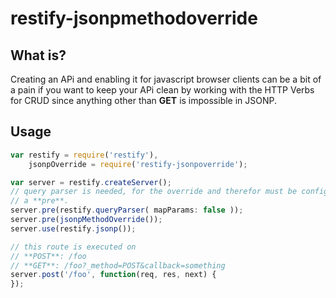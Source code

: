 restify-jsonpmethodoverride
===========================

What is?
---------------------
Creating an APi and enabling it for javascript browser clients can be a bit of a pain if you want 
to keep your APi clean by working with the HTTP Verbs for CRUD since anything other than **GET** is 
impossible in JSONP.

Usage
---------------------

```javascript
var restify = require('restify'),
    jsonpOverride = require('restify-jsonpoverride');

var server = restify.createServer();
// query parser is needed, for the override and therefor must be configured as 
// a **pre**.
server.pre(restify.queryParser( mapParams: false ));
server.pre(jsonpMethodOverride());
server.use(restify.jsonp());

// this route is executed on
// **POST**: /foo
// **GET**: /foo?_method=POST&callback=something
server.post('/foo', function(req, res, next) {
});

```